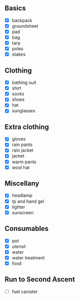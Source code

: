 ## Basics
- [x] backpack
- [x] groundsheet
- [x] pad
- [x] bag
- [x] tarp
- [x] poles
- [x] stakes

## Clothing
- [x] bathing suit
- [x] shirt
- [x] socks
- [x] shoes
- [x] hat
- [x] sunglasses

## Extra clothing
- [x] gloves
- [x] rain pants
- [x] rain jacket
- [x] jacket
- [x] warm pants
- [x] wool hat

## Miscellany
- [x] headlamp
- [x] tp and hand gel
- [x] lighter
- [x] sunscreen

## Consumables
- [x] pot
- [x] utensil
- [x] water
- [x] water treatment 
- [x] food

## Run to Second Ascent
- [ ] fuel canister
